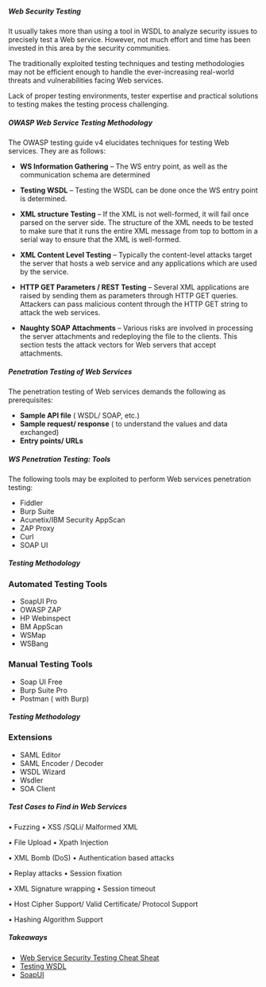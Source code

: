 ##### Web Security Testing

It usually takes more than using a tool in WSDL to analyze security issues to precisely test a Web service. However, not much effort and time has been invested in this area by the security communities.

The traditionally exploited testing techniques and testing methodologies may not be efficient enough to handle the ever-increasing real-world threats and vulnerabilities facing Web services.

Lack of proper testing environments, tester expertise and practical solutions to testing makes the testing process challenging.

##### OWASP Web Service Testing Methodology

The OWASP testing guide v4 elucidates techniques for testing Web services. They are as follows:

-   **WS Information Gathering** – The WS entry point, as well as the communication schema are determined
    
-   **Testing WSDL** – Testing the WSDL can be done once the WS entry point is determined.
    
-   **XML structure Testing** – If the XML is not well-formed, it will fail once parsed on the server side. The structure of the XML needs to be tested to make sure that it runs the entire XML message from top to bottom in a serial way to ensure that the XML is well-formed.

-   **XML Content Level Testing** – Typically the content-level attacks target the server that hosts a web service and any applications which are used by the service.
    
-   **HTTP GET Parameters / REST Testing** – Several XML applications are raised by sending them as parameters through HTTP GET queries. Attackers can pass malicious content through the HTTP GET string to attack the web services.
    
-   **Naughty SOAP Attachments** – Various risks are involved in processing the server attachments and redeploying the file to the clients. This section tests the attack vectors for Web servers that accept attachments.

##### Penetration Testing of Web Services

The penetration testing of Web services demands the following as prerequisites:

-   **Sample API file** ( WSDL/ SOAP, etc.)
-   **Sample request/ response** ( to understand the values and data exchanged)
-   **Entry points/ URLs**

##### WS Penetration Testing: Tools

The following tools may be exploited to perform Web services penetration testing:

-   Fiddler
-   Burp Suite
-   Acunetix/IBM Security AppScan
-   ZAP Proxy
-   Curl
-   SOAP UI

##### Testing Methodology

### Automated Testing Tools

-   SoapUI Pro
-   OWASP ZAP
-   HP Webinspect
-   BM AppScan
-   WSMap
-   WSBang

### Manual Testing Tools

-   Soap UI Free
-   Burp Suite Pro
-   Postman ( with Burp)

##### Testing Methodology

### Extensions

-   SAML Editor
-   SAML Encoder / Decoder
-   WSDL Wizard
-   Wsdler
-   SOA Client

##### Test Cases to Find in Web Services

• Fuzzing • XSS /SQLi/ Malformed XML

• File Upload • Xpath Injection

• XML Bomb (DoS) • Authentication based attacks

• Replay attacks • Session fixation

• XML Signature wrapping • Session timeout

• Host Cipher Support/ Valid Certificate/ Protocol Support

• Hashing Algorithm Support

##### Takeaways

-   [Web Service Security Testing Cheat Sheat](https://cheatsheetseries.owasp.org/cheatsheets/Web_Service_Security_Cheat_Sheet.html)
-   [Testing WSDL](https://www.owasp.org/index.php/Testing_WSDL_(OWASP-WS-002))
-   [SoapUI](https://www.soapui.org/soapui-projects/soapui-projects.html)